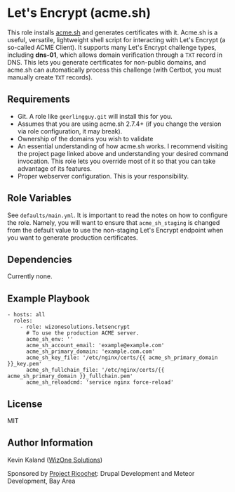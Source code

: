 Let's Encrypt (acme.sh)
=========

This role installs [acme.sh](https://github.com/Neilpang/acme.sh) and generates certificates with
it. Acme.sh is a useful, versatile, lightweight shell script for interacting with Let's Encrypt
(a so-called ACME Client). It supports many Let's Encrypt challenge types, including **dns-01**,
which allows domain verification through a `TXT` record in DNS. This lets you generate certificates
for non-public domains, and acme.sh can automatically process this challenge (with Certbot, you
must manually create `TXT` records).

Requirements
------------

- Git. A role like `geerlingguy.git` will install this for you.
- Assumes that you are using acme.sh 2.7.4+ (if you change the version via role configuration, it
may break).
- Ownership of the domains you wish to validate
- An essential understanding of how acme.sh works. I recommend visiting the project page linked
above and understanding your desired command invocation. This role lets you override most of it so
that you can take advantage of its features.
- Proper webserver configuration. This is your responsibility.

Role Variables
--------------

See `defaults/main.yml`. It is important to read the notes on how to configure the role. Namely,
you will want to ensure that `acme_sh_staging` is changed from the default value to use the
non-staging Let's Encrypt endpoint when you want to generate production certificates.

Dependencies
------------

Currently none.

Example Playbook
----------------

    - hosts: all
      roles:
        - role: wizonesolutions.letsencrypt
          # To use the production ACME server.
          acme_sh_env: ''
          acme_sh_account_email: 'example@example.com'
          acme_sh_primary_domain: 'example.com.com'
          acme_sh_key_file: '/etc/nginx/certs/{{ acme_sh_primary_domain }}_key.pem'
          acme_sh_fullchain_file: '/etc/nginx/certs/{{ acme_sh_primary_domain }}_fullchain.pem'
          acme_sh_reloadcmd: 'service nginx force-reload'
         

License
-------

MIT

Author Information
------------------

Kevin Kaland ([WizOne Solutions](https://www.wizonesolutions.com))

Sponsored by [Project Ricochet](https://projectricochet.com): Drupal Development and Meteor Development, Bay Area
